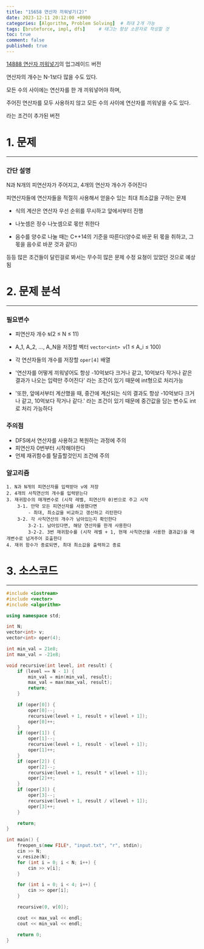 ```yaml
---
title: "15658 연산자 끼워넣기(2)"
date: 2023-12-11 20:12:00 +0900
categories: [Algorithm, Problem Solving]  # 최대 2개 가능
tags: [bruteforce, impl, dfs]     # 태그는 항상 소문자로 작성할 것
toc: true
comment: false
published: true
---
```


[14888 연산자 끼워넣기](https://www.acmicpc.net/problem/14888)의 업그레이드 버전

연산자의 개수는 N-1보다 많을 수도 있다. 

모든 수의 사이에는 연산자를 한 개 끼워넣어야 하며, 

주어진 연산자를 모두 사용하지 않고 모든 수의 사이에 연산자를 끼워넣을 수도 있다.

라는 조건이 추가된 버전

# 1. 문제
---
### 간단 설명
N과 N개의 피연산자가 주어지고, 4개의 연산자 개수가 주어진다

피연산자들에 연산자들을 적절히 사용해서 얻을수 있는 최대 최소값을 구하는 문제

- 식의 계산은 연산자 우선 순위를 무시하고 앞에서부터 진행

- 나눗셈은 정수 나눗셈으로 몫만 취한다

- 음수를 양수로 나눌 때는 C++14의 기준을 따른다(양수로 바꾼 뒤 몫을 취하고, 그 몫을 음수로 바꾼 것과 같다)

등등 많은 조건들이 달린걸로 봐서는 무수히 많은 문제 수정 요쳥이 있었던 것으로 예상됨

# 2. 문제 분석
---
### 필요변수
- 피연산자 개수 `N`(2 ≤ N ≤ 11)

- A_1, A_2, ..., A_N을 저장할 벡터 `vector<int> v`(1 ≤ A_i ≤ 100) 

- 각 연산자들의 개수를 저장할 `oper[4]` 배열

- '연산자를 어떻게 끼워넣어도 항상 -10억보다 크거나 같고, 10억보다 작거나 같은 결과가 나오는 입력만 주어진다' 라는 조건이 있기 때문에 int형으로 처리가능

- '또한, 앞에서부터 계산했을 때, 중간에 계산되는 식의 결과도 항상 -10억보다 크거나 같고, 10억보다 작거나 같다.' 라는 조건이 있기 때문에 중간값을 담는 변수도 int로 처리 가능하다

### 주의점
- DFS에서 연산자를 사용하고 복원하는 과정에 주의
- 피연산자 0번부터 시작해야한다
- 언제 재귀함수를 탈출할것인지 조건에 주의

### 알고리즘
```
1. N과 N개의 피연산자를 입력받아 v에 저장
2. 4개의 사칙연산의 개수를 입력받는다
3. 재귀함수의 매개변수로 (시작 레벨, 피연산자 0)번으로 주고 시작
    3-1. 만약 모든 피연산자를 사용했다면
        - 최대, 최소값을 비교하고 갱신하고 리턴한다
    3-2. 각 사칙연산의 개수가 남아있는지 확인한다
        3-2-1. 남아있다면, 해당 연산자를 한개 사용한다
        3-2-2. 3번 재귀함수를 (시작 레벨 + 1, 현재 사칙연산을 사용한 결과값)을 매개변수로 넘겨주어 호출한다
4. 재귀 함수가 종료되면, 최대 최소값을 출력하고 종료
```


# 3. 소스코드
---
```cpp
#include <iostream>
#include <vector>
#include <algorithm>

using namespace std;

int N;
vector<int> v;
vector<int> oper(4);

int min_val = 21e8;
int max_val = -21e8;

void recursive(int level, int result) {
	if (level == N - 1) {
		min_val = min(min_val, result);
		max_val = max(max_val, result);
		return;
	}

	if (oper[0]) {
		oper[0]--;
		recursive(level + 1, result + v[level + 1]);
		oper[0]++;
	}
	if (oper[1]) {
		oper[1]--;
		recursive(level + 1, result - v[level + 1]);
		oper[1]++;
	}
	if (oper[2]) {
		oper[2]--;
		recursive(level + 1, result * v[level + 1]);
		oper[2]++;
	}
	if (oper[3]) {
		oper[3]--;
		recursive(level + 1, result / v[level + 1]);
		oper[3]++;
	}

	return;
}

int main() {
	freopen_s(new FILE*, "input.txt", "r", stdin);
	cin >> N;
	v.resize(N);
	for (int i = 0; i < N; i++) {
		cin >> v[i];
	}

	for (int i = 0; i < 4; i++) {
		cin >> oper[i];
	}

	recursive(0, v[0]);

	cout << max_val << endl;
	cout << min_val << endl;

	return 0;
}
```